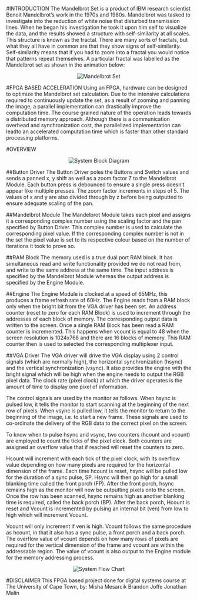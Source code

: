 #INTRODUCTION
The Mandelbrot Set is a product of IBM research scientist Benoit Mandelbrot’s work in the 1970s and 1980s. Mandelbrot was tasked to investigate into the reduction of white noise that
disturbed transmission lines. When he began his investigation he took it upon him self to visualize the data, and the results
showed a structure with self-similarity at all scales. This structure is known as the fractal. There are many sorts of fractals, but what they all have in common are that they show
signs of self-similarity. Self-similarity means that if you had to zoom into a fractal you would notice that patterns repeat
themselves. A particular fractal was labelled as the Mandelbrot set as shown in the animation below:

<p align="center">
  <img src="https://github.com/mesarcik/MANDELBROT/blob/master/Mandelbrot_color_zoom.gif?raw=true" title="Mandelbrot Set">
</p>




#FPGA BASED ACCELERATION
Using an FPGA, hardware can be designed to optimize the Mandelbrot set calculation. Due to the intensive calculations
required to continuously update the set, as a result of zooming and panning the image, a parallel implementation can drastically improve the computation time. The course grained
nature of the operation leads towards a distributed memory approach. Although there is a communication overhead and synchronization cost, the parallelized implementation can leadto an accelerated computation time which is faster than other
standard processing platforms.

#OVERVIEW

<p align="center">
  <img src="https://raw.githubusercontent.com/mesarcik/MANDELBROT/master/BlockDiagram.png" title="System Block Diagram">
</p>


##Button Driver 
The Button Driver poles the Buttons and Switch values and sends a panned x, y shift as well as a zoom factor Z to the Mandelbrot Module. Each button
press is debounced to ensure a single press doesn’t appear like multiple presses. The zoom factor increments in steps
of 5. The values of x and y are also divided through by z before being outputted to ensure adequate scaling of the pan.

##Mandelbrot Module
The Mandelbrot Module takes each pixel and assigns it a corresponding complex number using the scaling factor and the pan specified by Button
Driver. This complex number is used to calculate the corresponding pixel value. If the corresponding complex
number is not in the set the pixel value is set to its respective colour based on the number of iterations it took to prove so.

##RAM Block
The memory used is a true dual port RAM block. It has simultaneous read and write functionality provided we do not read from, and write to the same address
at the same time. The input address is specified by the Mandelbrot Module whereas the output address is specified
by the Engine Module.


##Engine
The Engine Module is clocked at a speed of 65MHz, this produces a frame refresh rate of 60Hz. The Engine reads from a RAM block only when the bright bit
from the VGA driver has been set. An address counter (reset to zero for each RAM Block) is used to increment through the
addresses of each block of memory. The corresponding output data is written to the screen. Once a single RAM Block has
been read a RAM counter is incremented. This happens when vcount is equal to 48 when the screen resolution is 1024x768
and there are 16 blocks of memory. This RAM counter then is used to selected the corresponding multiplexer input.

##VGA Driver
The VGA driver will drive the VGA display using 2 control signals (which are normally high), the horizontal synchronization (hsync) and the vertical
synchronization (vsync). It also provides the engine with the bright signal which will be high when the engine needs to
output the RGB pixel data. The clock rate (pixel clock) at which the driver operates is the amount of time to display
one pixel of information.

The control signals are used by the monitor as follows. When hsync is pulsed low, it tells the monitor to start
scanning at the beginning of the next row of pixels. When vsync is pulled low, it tells the monitor to return to the
beginning of the image, i.e. to start a new frame. These signals are used to co-ordinate the delivery of the RGB data
to the correct pixel on the screen.

To know when to pulse hsync and vsync, two counters (hcount and vcount) are employed to count the ticks of the
pixel clock. Both counters are assigned an overflow value that if reached will reset the counters to zero.

Hcount will increment with each tick of the pixel clock, with its overflow value depending on how many pixels are
required for the horizontal dimension of the frame. Each time hcount is reset, hsync will be pulled low for the duration of a
sync pulse, SP. Hsync will then go high for a small blanking time called the front porch (FP). After the front porch, hsync
remains high as the monitor will now be outputting pixels onto the screen. Once the row has been scanned, hsync
remains high as another blanking time is required, called the back porch (BP). After the back porch, Hcount is reset and
Vcount is incremented by pulsing an internal bit (ven) from low to high which will increment Vcount.

Vcount will only increment if ven is high. Vcount follows the same procedure as hcount, in that it also has a sync pulse, a
front porch and a back porch. The overflow value of vcount depends on how many rows of pixels are required for the
vertical dimension of the frame and vcount are within the addressable region. The value of vcount is also output to the Engine module for the memory
addressing process.

<p align="center">
  <img src="https://raw.githubusercontent.com/mesarcik/MANDELBROT/master/FlowChart.png" title="System Flow Chart">
</p>


#DISCLAIMER
This FPGA based project done for digital systems course at The University of Cape Town, by:
Misha Mesarcik
Brandon Joffe
Jonathan Malin
